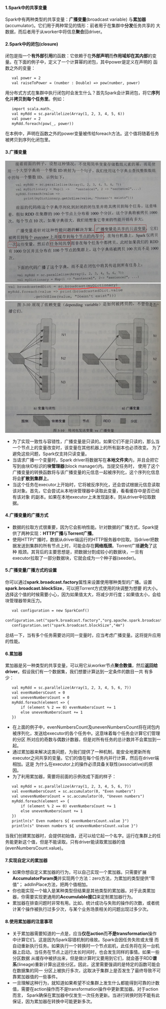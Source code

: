 #### 1.Spark中的共享变量
Spark中有两种类型的共享变量：**广播变量**(broadcast variable) 与**累加器**(accumulator)。它们用于两种常见的情形：前者用于在集群中**分发**任务共享的
大数据，而后者用于从worker中将信息**聚合**回driver。

#### 2.Spark中的闭包(closure)
闭包是指一个**有外部引用**的函数：它依赖于在**外部声明**而**作用域却在其内部**的变量。在下面的例子中，定义了一个计算幂的闭包，其中power是定义在声明的
函数之外的变量：
```
   val power = 2
   val raiseToPower = (number : Double) => pow(number, power)
```
用分布式方式在集群中执行闭包时会发生什么？首先Spark会计算闭包，将它**序列化**并**拷贝到每个任务里**。例如：
```
   import scala.math._
   val myRdd = sc.parallelize(Array(1, 2, 3, 4, 5, 6))
   val power = 2
   myRdd.foreach(pow(_, power))
```
在本例中，声明在函数之外的power变量被传给foreach方法。这个值将随着任务被拷贝到序列化闭包里。

#### 3.广播变量
![图1](https://github.com/Terence-Yan/note_pictures/blob/master/spark_pictures/broadVariable2.png "")
![图2](https://github.com/Terence-Yan/note_pictures/blob/master/spark_pictures/broadVariable3.png "")
![图3](https://github.com/Terence-Yan/note_pictures/blob/master/spark_pictures/broadVariable.png "")
* 为了实现一致性与容错性，广播变量是只读的。如果它们不是只读的，那么当一个节点上的变量改变时，该变量在其他机器上的所有副本也必须改变。
为了避免这些问题，Spark仅支持只读变量。
* 当请求广播一个变量时，Spark driver将数据写在**本地文件夹**内，并且会把它写到由块ID标识的**块管理器**(block manager)内。当提交任务时，
使用了这个广播变量的转换函数将与该广播变量的元信息一起被序列化，这个序列化信息将会**扩散到集群上**。
* 当这个任务在executor上开始时，它将被反序列化，还会尝试根据元信息读取该对象。首先，它会尝试从本地块管理器中读取此变量，看看缓存中是否已经有该对象
的副本。如果在本地executor上未发现副本，则从driver中拉取数据。

#### 4.广播变量的广播方式
* 数据的拉取方式很重要，因为它会影响性能。针对数据的广播方式，Spark提供了两种实现：**HTTP广播**与**Torrent广播**。
* 使用HTTP广播时，数据从driver端运行的HTTP服务器中拉取。当driver把数据发送到集群的所有节点上时，可能会存在**网络瓶颈**。Torrent广播**避免**了这种
瓶颈。其背后的主要思想是，把数据分割成较小的数据块，一旦有executor拉取了一部分数据块，它就会成为一个种子器(seeder)。

#### 5.广播变量广播方式的设置
你可以通过**spark.broadcast.factory**属性来设置使用哪种类型的广播。设置**spark.broadcast.blockSize**，可以把Torrent方式使用的块调整为想要
的大小。选择这个值的时候需要小心，因为如果值太大，将减少并行度；如果值太小，会给块管理器带来压力。
```
   val configuration = new SparkConf()
   configuration.set("spark.broadcast.factory","org.apache.spark.broadcast.TorrentBroadcastFactory")
   configuration.set("spark.broadcast.blockSize","4m")
```
总结一下，当有多个任务需要访问同一变量时，应当考虑广播变量。这将提升应用的性能。

#### 6.累加器
累加器是另一种类型的共享变量，可以用它从worker节点**聚合数值**，然后**返回给driver**。假设我们有一个数据集，我们想要计算达到一定条件的数目一共
有多少：
```
   val myRdd = sc.parallelize(Array(1, 2, 3, 4, 5, 6, 7))
   val evenNumbersCount = 0
   val unevenNumbersCount = 0
   myRdd.foreach(element => {
       if (element % 2 == 0) evenNumbersCount += 1
       else unevenNumbersCount += 1
   })
```
* 在上面的例子中，evenNumbersCount及unevenNumbersCount将在闭包内被序列化，发送给executor的各个任务中。这意味着每个任务会计算它们管理的分区
所对应的奇数与偶数计数器，但是对所有任务的总计数并不会累加到一起。
* 通过累加器来解决这类问题，为我们提供了一种机制，能安全地更新所有executor之间共享的变量。它们的值在每个任务内并行计算，然后在driver端相加。这是
为什么在executor上的操作必须具备关联性(associative)的原因。
* 为了利用累加器，需要将前面的示例改成下面的样子：
```
   val myRdd = sc.parallelize(Array(1, 2, 3, 4, 5, 6, 7))
   val evenNumbersCount = sc.accumulator(0, "Even numbers")
   val unevenNumbersCount = sc.accumulator(0, "Uneven numbers")
   myRdd.foreach(element => {
       if (element % 2 == 0) evenNumbersCount += 1
       else unevenNumbersCount += 1
   })
   println(s" Even numbers ${ evenNumbersCount.value }")
   println(s" Uneven numbers ${ unevenNumbersCount.value }")
```
当我们创建累加器时，会提供初始值，还可以给它起一个名字。运行在集群上的任务能更新这个值，但是不能读取。只有driver能读取累加器的值(evenNumbersCount.value)。

#### 7.实现自定义的累加器
* 如果你想自定义累加器的行为，可以自己实现一个累加器。只需要扩展**AccumulatorParam类**并实现两个方法：zero方法，为累加的类型提供“零值”；
addInPlace方法，把两个值相加。
* 你也能实现一个输入是某种类型但结果是其他类型的累加器。对于此类累加器，你需要实现更通用的**Accumulable接口**来定制累加器行为。
* 累加器在排查问题时非常有用。比如，统计成功与失败的操作的次数，或者统计某个操作被执行过多少次，与某个业务场景相关的问题出现过多少次。

#### 8.使用累加器的注意事项
* 关于累加器需要知道的一点是，应当**仅在action**而**不是transformation**操作中计算它们。这是因为Spark容错机制的缘故。Spark会因任务失败或太慢
而自动重新执行任务。如果执行一个转换时一个节点宕机，此任务将在另一台机器上启动。当任务在节点上运行太长时间时，也会发生同样的事情。如果一些分区数据
从缓存中被挤出来，但是做计算时又要用到它们，就会基于RDD**谱系**(lineage)重新计算出这些分区。因此，这里需要强调的是特定的函数可能会在数据集的同一
分区上被执行多次，这取决于集群上是否发生了最终导致不可靠累加器值的一些事件。
* 一旦理解这种行为，就知道如果希望不论集群上发生什么都能得到可靠的计数值，需要在action操作而不是transformation操作中更新累加器。对于action而言，
Spark确保在累加器中仅发生一次任务更新。当进行转换时则不能有此保证，因为累加器在转换中可能更新多次。








